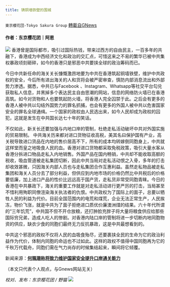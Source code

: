 ```yaml
---
title: 铸铜墙铁壁的围城
---
```

`東京櫻花団-Tokyo Sakura Group` [轉載自GNews](https://gnews.org/zh-hans/1608451/)

#### 作者：东京樱花团｜阿恩
![](https://assets.gnews.org/wp-content/uploads/2021/10/关长.png)
香港曾是国际都市，吸引过国际热钱，带来过西方的自由民主，一百多年的共融下，香港成为中西经济文化和政治的交汇点，可惜这来之不易的繁华已被中共集权暴政顷刻砸碎，如今的香港只是邪恶中共要挟全球的政治筹码而已。

今日中共新任命的海关关长慷慨激昂地要为中共在香港筑起铜墙铁壁，维护中共政权的安全，今后所有进出海关的人和货将会被严密审查，慎防内部消息流出和外部势力渗透。据悉，中共已与Facebook 、Instagram、Whatsapp等社交平台勾兑获取私人信息，并黑掉多个表达民主自由思潮的网站，信息的网络防火墙已在香港高筑。如今对货物和人也要筑起防火墙，将香港人完全囚禁于此。之后会有更多的香港人被中共以勾结外国势力的罪名抓捕，也会有更多的外国人被中共以危害国家安全的罪名全球通缉。一个国家的政权由人民选出来，如今人民却成为政权的囚犯，这就是发生在中共国长达七十年的笑话。

不仅如此，新关长还要加强与内地口岸的管制，杜绝走私活动破坏中共对外国实施的贸易限制。 中共海关历来都对进口货物征收高税，美其名曰保护国有产业，高关税导致进口货品在内地的售价居高不下，所有的成本均转嫁倒同胞身上，中共就这样堂而皇之地吸食人民的血。香港对进口货物都采取免税政策，吸引大量水客从香港分拆进口物品走私入内地销售。外国产品在国内畅销，中共却不能收取高额的税收，吸血管道被走私集团切断，因此中共当局对走私活动恨之入骨，多年的打击却收效甚微，只因海关内部人员也与走私集团合作互惠利益。虽然走私物品被走私集团和海关人员分去了部分利益，但供应到内地市场的价格仍然比中共税后的价格要低廉，加上进口产品的性价比远远高于国产货，走私货非常受同胞青睐。今日的香港在中共暴政下，海关的重要工作就是对走私活动进行更严厉的打击，当局甚至不惜利用殉职同僚渲染海关执法者的仇恨。中共政权为了国际上的面子，总要以牺牲人民的利益为代价。目前全国范围内的电荒和煤荒，企业无法正常生产，人民挨冻，物价飞涨，就是中共为了面子拒绝进口质优价廉澳洲煤的结果。六十年代所谓的“三年饥荒”，中共国不但不开仓放粮，还打肿脸充胖子将大量将粮食供应给那些国际穷兄弟，造成人吃人的惨剧。对香港内陆口岸的管制将进一步切断内地同胞物资的供应，缺衣少食的同胞们最终无力反抗暴政，这是中共最想看到的。

中共这个邪恶的政权不仅将人民的血吸食殆尽，还要裹挟全民的生命为它的政治利益作为代价，体制内同胞的命运也不过如此。这样的政权不值得中国同胞再为它的千秋万代载舟，同胞们需在气力尚存的时候集结起来，瞬间将它倾覆。

新闻来源：[**何珮珊称将致力维护国家安全提升口岸通关能力**](https://news.rthk.hk/rthk/ch/component/k2/1616255-20211021.htm)

（本文只代表个人观点，与Gnews网站无关）

*校对、发布：东京樱花团 / 野猫*
![](https://assets.gnews.org/wp-content/uploads/2021/10/樱花团-2.jpg)

